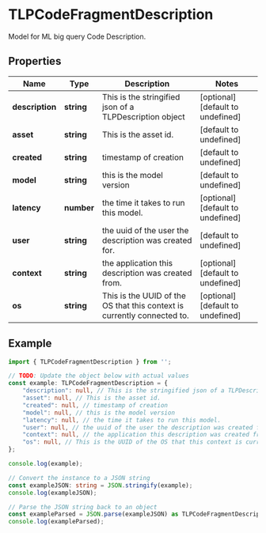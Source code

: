 
# TLPCodeFragmentDescription

Model for ML big query Code Description.

## Properties

Name | Type | Description | Notes
------------ | ------------- | ------------- | -------------
**description** | **string** | This is the stringified json of a TLPDescription object | [optional] [default to undefined]
**asset** | **string** | This is the asset id. | [default to undefined]
**created** | **string** | timestamp of creation | [default to undefined]
**model** | **string** | this is the model version | [default to undefined]
**latency** | **number** | the time it takes to run this model. | [optional] [default to undefined]
**user** | **string** | the uuid of the user the description was created for. | [default to undefined]
**context** | **string** | the application this description was created from. | [optional] [default to undefined]
**os** | **string** | This is the UUID of the OS that this context is currently connected to. | [optional] [default to undefined]

## Example

```typescript
import { TLPCodeFragmentDescription } from '';

// TODO: Update the object below with actual values
const example: TLPCodeFragmentDescription = {
    "description": null, // This is the stringified json of a TLPDescription object
    "asset": null, // This is the asset id.
    "created": null, // timestamp of creation
    "model": null, // this is the model version
    "latency": null, // the time it takes to run this model.
    "user": null, // the uuid of the user the description was created for.
    "context": null, // the application this description was created from.
    "os": null, // This is the UUID of the OS that this context is currently connected to.
};

console.log(example);

// Convert the instance to a JSON string
const exampleJSON: string = JSON.stringify(example);
console.log(exampleJSON);

// Parse the JSON string back to an object
const exampleParsed = JSON.parse(exampleJSON) as TLPCodeFragmentDescription;
console.log(exampleParsed);
```




